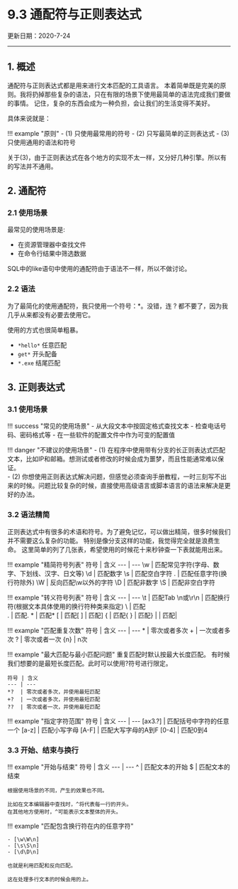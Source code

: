 # 9.3 通配符与正则表达式

更新日期：2020-7-24

-------------------------------------

## 1. 概述

通配符与正则表达式都是用来进行文本匹配的工具语言。
本着简单既是完美的原则。我将扔掉那些复杂的语法，只在有限的场景下使用最简单的语法完成我们要做的事情。
记住，复杂的东西会成为一种负担，会让我们的生活变得不美好。

具体来说就是：

!!! example "原则"
    - (1)	只使用最常用的符号
    - (2)	只写最简单的正则表达式
    - (3)	只使用通用的语法和符号

关于(3)，由于正则表达式在各个地方的实现不太一样，又分好几种引擎。所以有的写法并不通用。

## 2. 通配符

### 2.1 使用场景

最常见的使用场景是:

- 在资源管理器中查找文件
- 在命令行结果中筛选数据

SQL中的like语句中使用的通配符由于语法不一样，所以不做讨论。

### 2.2 语法

为了最简化的使用通配符，我只使用一个符号：*。没错，连 ? 都不要了，因为我几乎从来都没有必要去使用它。

使用的方式也很简单粗暴。

- `*hello*`	任意匹配
- `get*`	开头配备
- `*.exe`	结尾匹配

## 3. 正则表达式

### 3.1 使用场景

!!! success "常见的使用场景"
    - 从大段文本中按固定格式查找文本
    - 检查电话号码、密码格式等
    - 在一些软件的配置文件中作为可变的配置值

!!! danger "不建议的使用场景"
    - (1)	在程序中使用带有分支的长正则表达式匹配文本，比如IP和邮箱。想测试或者修改的时候会成为噩梦，而且性能通常难以保证。	
    - (2)	你想使用正则表达式解决问题，但感觉必须查询手册教程，一时三刻写不出来的时候。问题比较复杂的时候，直接使用高级语言或脚本语言的语法来解决是更好的办法。

### 3.2 语法精简

正则表达式中有很多的术语和符号。为了避免记忆，可以做出精简，很多时候我们并不需要这么复杂的功能。
特别是像分支这样的功能，我觉得完全就是浪费生命。
这里简单的列了几张表，希望使用的时候花十来秒钟查一下表就能用出来。

!!! example "精简符号列表"
    符号 | 含义
    --- | ---
    \w	| 匹配常见字符(字母、数字、下划线、汉字、日文等)
    \d	| 匹配数字
    \s	| 匹配空白字符
    .	| 匹配任意字符(换行符除外)
    \W	| 反向匹配\w以外的字符
    \D	| 匹配非数字
    \S	| 匹配非空白字符

!!! example "转义符号列表"
    符号 | 含义
    --- | ---
    \t	|	匹配Tab
    \n或\r\n	|	匹配换行符(根据文本具体使用的换行符种类来指定)
    \\	|	匹配\
    \.	|	匹配.
    \*	|	匹配*
    \[	|	匹配[
    \]	|	匹配]
    \{	|	匹配{
    \}	|	匹配}
    \|	|	匹配|

!!! example "匹配重复次数"
    符号 | 含义
    --- | ---
    * |	零次或者多次
    +	| 一次或者多次
    ? |	零次或者一次
    {n} |	n次

!!! example "最大匹配与最小匹配问题"
    重复匹配时默认按最大长度匹配。
    有时候我们想要的是最短长度匹配。此时可以使用?符号进行限定。

    符号 | 含义
    --- | ---
    *?	| 零次或者多次，并使用最短匹配
    +?	| 一次或者多次，并使用最短匹配
    ??	| 零次或者一次，并使用最短匹配

!!! example "指定字符范围"
    符号 | 含义
    --- | ---
    [ax3.?] |	匹配括号中字符的任意一个
    [a-z] |	匹配小写字母
    [A-F]	| 匹配大写字母的A到F
    [0-4]	| 匹配0到4

### 3.3 开始、结束与换行

!!! example "开始与结束"
    符号 | 含义
    --- | ---
    ^	| 匹配文本的开始
    $	| 匹配文本的结束

    根据使用场景的不同，产生的效果也不同。

    比如在文本编辑器中查找时，^将代表每一行的开头。
    在其他地方使用时，^可能表示文本整体的开头。

!!! example "匹配包含换行符在内的任意字符"

    - [\w\W\n]
    - [\s\S\n]
    - [\d\D\n]

    也就是利用匹配和反向匹配。

    这在处理多行文本的时候会用的上。
